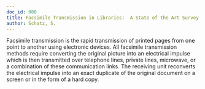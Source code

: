 ```yaml
---
doc_id: 980
title: Facsimile Transmission in Libraries:  A State of the Art Survey
author: Schatz, S.
---
```


Facsimile transmission is the rapid transmission of printed
pages from one point to another using electronic devices.  All facsimile 
transmission methods require converting the original picture into
an electrical impulse which is then transmitted over telephone lines,
private lines, microwave, or a combination of these communication
links.  The receiving unit reconverts the electrical impulse into an exact
duplicate of the original document on a screen or in the form of a hard
copy.